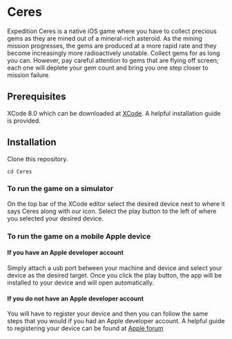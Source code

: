 # Ceres
Expedition Ceres is a native iOS game where you have to collect precious gems as they are mined out of a mineral-rich asteroid. As the mining mission progresses, the gems are produced at a more rapid rate and they become increasingly more radioactively unstable. Collect gems for as long you can. However, pay careful attention to gems that are flying off screen; each one will deplete your gem count and bring you one step closer to mission failure.

## Prerequisites
XCode 8.0 which can be downloaded at [XCode](https://developer.apple.com/xcode/). A helpful installation guide is provided.

## Installation
Clone this repository.

```
cd Ceres
```

### To run the game on a simulator
On the top bar of the XCode editor select the desired device next to where it says Ceres along with our icon. 
Select the play button to the left of where you selected your desired device.

### To run the game on a mobile Apple device
#### If you have an Apple developer account
Simply attach a usb port between your machine and device and select your device as the desired target. Once you click the play button, the app will be installed to your device and will open automatically.

#### If you do not have an Apple developer account
You will have to register your device and then you can follow the same steps that you would if you had an Apple developer account. A helpful guide to registering your device can be found at [Apple forum](https://forums.developer.apple.com/thread/65679)
